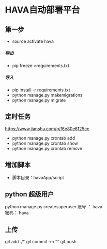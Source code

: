 # HAVA自动部署平台

## 第一步
* source activate hava

##### 导出
* pip freeze >requirements.txt
##### 导入
* pip install -r requirements.txt
* python manage.py makemigrations
* python manage.py migrate

## 定时任务
https://www.jianshu.com/p/f6e80e6125cc
* python manage.py crontab add
* python manage.py crontab show
* python manage.py crontab remove

## 增加脚本
* 脚本目录：havaApp/script

## python 超级用户
python manage.py createsuperuser
账号 ： hava  
密码： hava

## 上传
git add ./*
git commit -m ""
git push